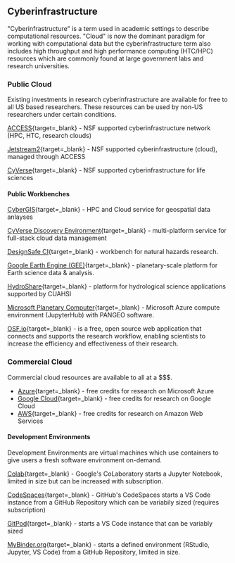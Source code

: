 ## Cyberinfrastructure

"Cyberinfrastructure" is a term used in academic settings to describe computational resources. "Cloud" is now the dominant paradigm for working with computational data but the cyberinfrastructure term also includes high throughput and high performance computing (HTC/HPC) resources which are commonly found at large government labs and research universities. 

### Public Cloud

Existing investments in research cyberinfrastructure are available for free to all US based researchers. These resources can be used by non-US researchers under certain conditions. 

[ACCESS](https://access-ci.org/){target=_blank} - NSF supported cyberinfrastructure network (HPC, HTC, research clouds)

[Jetstream2](https://jetstream-cloud.org/){target=_blank} - NSF supported cyberinfrastructure (cloud), managed through ACCESS

[CyVerse](https://cyverse.org){target=_blank} - NSF supported cyberinfrastructure for life sciences

#### Public Workbenches

[CyberGIS](https://cybergis.illinois.edu/){target=_blank} - HPC and Cloud service for geospatial data anlayses

[CyVerse Discovery Environment](https://de.cyverse.org/){target=_blank} - multi-platform service for full-stack cloud data management 

[DesignSafe CI](https://www.designsafe-ci.org/){target=_blank} - workbench for natural hazards research.

[Google Earth Engine (GEE)](https://earthengine.google.com/){target=_blank} - planetary-scale platform for Earth science data & analysis.   

[HydroShare](https://www.hydroshare.org/){target=_blank} - platform for hydrological science applications supported by CUAHSI 

[Microsoft Planetary Computer](https://planetarycomputer.microsoft.com/){target=_blank} - Microsoft Azure compute environment (JupyterHub) with PANGEO software.  

[OSF.io](https://osf.io/){target=_blank} - is a free, open source web application that connects and supports the research workflow, enabling scientists to increase the efficiency and effectiveness of their research.

### Commercial Cloud 

Commercial cloud resources are available to all at a $$$.

   * [Azure](https://www.microsoft.com/en-us/education/higher-education/academic-research){target=_blank} - free credits for research on Microsoft Azure
   * [Google Cloud](https://edu.google.com/programs/credits/research/?modal_active=none){target=_blank} - free credits for research on Google Cloud
   * [AWS](https://aws.amazon.com/government-education/research-and-technical-computing/cloud-credit-for-research/){target=_blank} - free credits for research on Amazon Web Services

#### Development Environments

Development Environments are virtual machines which use containers to give users a fresh software environment on-demand. 

[Colab](https://colab.research.google.com/){target=_blank} - Google's CoLaboratory starts a Jupyter Notebook, limited in size but can be increased with subscription.                

[CodeSpaces](https://github.com/features/codespaces){target=_blank} - GitHub's CodeSpaces starts a VS Code instance from a GitHub Repository which can be variabily sized (requires subscription)      

[GitPod](https://www.gitpod.io/){target=_blank} - starts a VS Code instance that can be variably sized 

[MyBinder.org](https://mybinder.org/){target=_blank} - starts a defined environment (RStudio, Jupyter, VS Code) from a GitHub Repository, limited in size.   